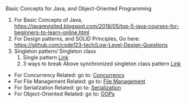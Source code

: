 Basic Concepts for Java, and Object-Oriented Programming

1. For Basic Concepts of Java, https://javarevisited.blogspot.com/2018/05/top-5-java-courses-for-beginners-to-learn-online.html
2. For Design patterns, and SOLID Principles, Go here: https://github.com/code123-tech/Low-Level-Design-Questions
3. Singleton pattern/ Singleton class
   1. Single pattern [Link](https://www.youtube.com/watch?v=fs6ZUcF-nuc&ab_channel=LearnCodeWithDurgesh)
   2. 3 ways to break Above synchronized singleton class pattern [Link](https://www.youtube.com/watch?v=zHWusHi9Nt0&ab_channel=LearnCodeWithDurgesh)

* For Concurrency Related: go to: [Concurrency](./Concurrency)
* For File Management Related: go to: [File Management](./Files)
* For Serialization Related: go to: [Serialization](./Serialization)
* For Object-Oriented Related: go to: [OOPs](./OOPs)

